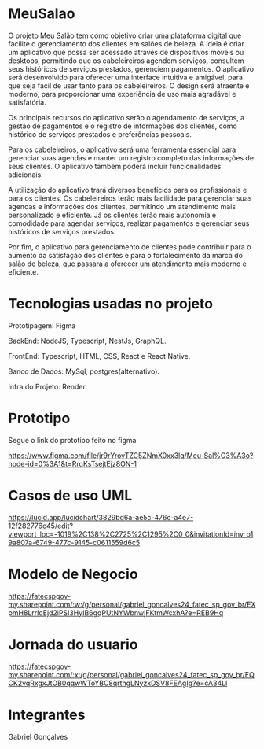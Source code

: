 # MeuSalao
O projeto Meu Salão tem como objetivo criar uma plataforma digital que facilite o gerenciamento dos clientes em salões de beleza. A ideia é criar um aplicativo que possa ser acessado através de dispositivos móveis ou desktops, permitindo que os cabeleireiros agendem serviços, consultem seus históricos de serviços prestados, gerenciem pagamentos.
O aplicativo será desenvolvido para oferecer uma interface intuitiva e amigável, para que seja fácil de usar tanto para os cabeleireiros. O design será atraente e moderno, para proporcionar uma experiência de uso mais agradável e satisfatória.

Os principais recursos do aplicativo serão o agendamento de serviços, a gestão de pagamentos e o registro de informações dos clientes, como histórico de serviços prestados e preferências pessoais. 

Para os cabeleireiros, o aplicativo será uma ferramenta essencial para gerenciar suas agendas e manter um registro completo das informações de seus clientes. O aplicativo também poderá incluir funcionalidades adicionais.

A utilização do aplicativo trará diversos benefícios para os profissionais e para os clientes. Os cabeleireiros terão mais facilidade para gerenciar suas agendas e informações dos clientes, permitindo um atendimento mais personalizado e eficiente. Já os clientes terão mais autonomia e comodidade para agendar serviços, realizar pagamentos e gerenciar seus históricos de serviços prestados.

Por fim, o aplicativo para gerenciamento de clientes pode contribuir para o aumento da satisfação dos clientes e para o fortalecimento da marca do salão de beleza, que passará a oferecer um atendimento mais moderno e eficiente.

# Tecnologias usadas no projeto

Prototipagem: Figma

BackEnd: NodeJS, Typescript, NestJs, GraphQL.

FrontEnd: Typescript, HTML, CSS, React e React Native.

Banco de Dados: MySql, postgres(alternativo).

Infra do Projeto: Render.

# Prototipo

Segue o link do prototipo feito no figma

https://www.figma.com/file/jr9rYrovTZC5ZNmX0xx3lq/Meu-Sal%C3%A3o?node-id=0%3A1&t=RrqKsTsejtEjz8ON-1

# Casos de uso UML

https://lucid.app/lucidchart/3829bd6a-ae5c-476c-a4e7-12f282776c45/edit?viewport_loc=-1019%2C138%2C2725%2C1295%2C0_0&invitationId=inv_b19a807a-6749-477c-9145-c0611559d6c5

# Modelo de Negocio

https://fatecspgov-my.sharepoint.com/:w:/g/personal/gabriel_goncalves24_fatec_sp_gov_br/EXpmH8LrrldEjd2iPSl3HyIB6gqPUtNYWbnwjFKtmWcxhA?e=REB9Hq

# Jornada do usuario
https://fatecspgov-my.sharepoint.com/:x:/g/personal/gabriel_goncalves24_fatec_sp_gov_br/EQCK2vqRxgxJtOB0qqwWToYBC8qrthgLNyzxDSV8FEAgIg?e=cA34Ll

# Integrantes

Gabriel Gonçalves
